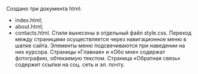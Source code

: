 Создано три документа html:
 - index.html;
 - about.html;
 - contacts.html.
Стили вынесены в отдельный файл style.css.
Переход между страницами осуществляется через навигационное меню в шапке сайта.
Элементы меню подсвечиваются при наведении на них курсора.
Страницы «Главная» и «Обо мне» содержат фотографию, обтекаемую текстом.
Страница «Обратная связь» содержит ссылки на соц. сеть и эл. почту.
